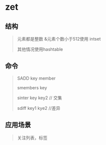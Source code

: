# zet

## 结构

> 元素都是整数 &元素个数小于512使用 intset
>
> 其他情况使用hashtable

## 命令

> SADD key member
>
> smembers key
>
> sinter key key2  // 交集
>
> sdiff key1 kye2 //差异

## 应用场景

> 关注列表，标签



